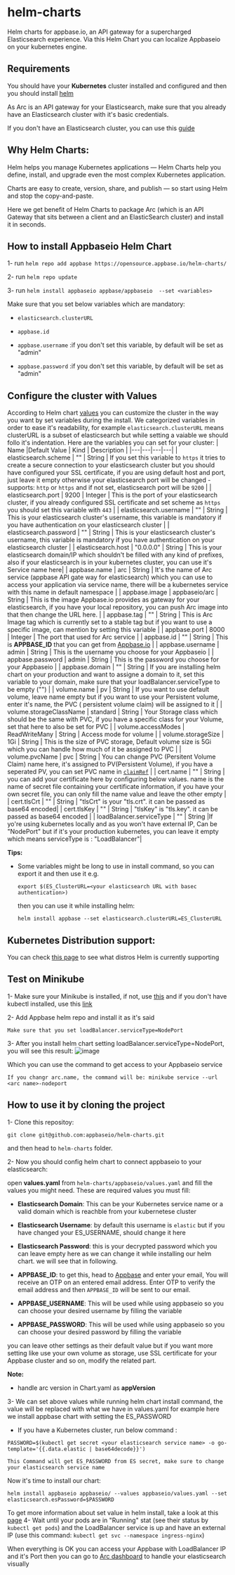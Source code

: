# helm-charts

Helm charts for appbase.io, an API gateway for a supercharged Elasticsearch experience.
Via this Helm Chart you can localize Appbaseio on your kubernetes engine.

## Requirements
You should have your **Kubernetes** cluster installed and configured and then you should install [helm]("https://helm.sh/docs/intro/install/")

As Arc is an API gateway for your Elasticsearch, make sure that you already have an Elasticsearch cluster with it's basic credentials.

If you don't have an Elasticsearch cluster, you can use this [guide]("https://www.elastic.co/guide/en/cloud-on-k8s/current/k8s-quickstart.html")

## Why Helm Charts:

Helm helps you manage Kubernetes applications — Helm Charts help you define, install, and upgrade even the most complex Kubernetes application.

Charts are easy to create, version, share, and publish — so start using Helm and stop the copy-and-paste.

Here we get benefit of Helm Charts to package Arc (which is an API Gateway that sits between a client and an ElasticSearch cluster) and install it in seconds.

## How to install Appbaseio Helm Chart

1- run `helm repo add appbase https://opensource.appbase.io/helm-charts/`

2- run `helm repo update`

3- run `helm install appbaseio appbase/appbaseio  --set <variables>`

Make sure that you set below variables which are mandatory:

- `elasticsearch.clusterURL`

- `appbase.id`

- `appbase.username` :if you don't set this variable, by default will be set as "admin" 
- `appbase.password` :if you don't set this variable, by default will be set as "admin"


## Configure the cluster with Values

According to Helm chart [values]("https://helm.sh/docs/chart_template_guide/values_files/") you can customize the cluster in the way you want by set variables during the install.
We categorized variables in order to ease it's readability, for example `elasticsearch.clusterURL`  means clusterURL is a subset of elasticsearch but while setting a vaiable we should follo it's indentation. 
Here are the variables you can set for your cluster:
|  Name |Default Value   | Kind  |  Description |
|---|---|---|---|
| elasticsearch.scheme  | ""  | String  |  If you set this variable to `https` it tries to create a secure connection to your elasticsearch cluster but you should have configured your SSL certificate, if you are using default host and port, just leave it empty otherwise your elasticsearch port will be changed - supports: `http` or `https` and if not set, elasticsearch port will be `9200` |
| elasticsearch.port  | 9200  | Integer  |  This is the port of your elasticsearch cluster, if you already configured SSL certificate and set scheme as `https` you should set this variable with `443` |
| elasticsearch.username  | ""  | String  |  This is your elasticsearch cluster's username, this variable is mandatory if you have authentication on your elasticsearch cluster |
| elasticsearch.password  | ""  | String  |  This is your elasticsearch cluster's username, this variable is mandatory if you have authentication on your elasticsearch cluster |
| elasticsearch.host  | "0.0.0.0"  | String  |  This is your elasticsearch domain/IP which shouldn't be filled with any kind of prefixes, also if your elasticsearch is in your kubernetes cluster, you can use it's Service name here|
|  appbase.name | arc  |  String | It's the name of Arc service (appbase API gate way for elasticsearch) which you can use to access your application via service name, there will be a kubernetes service with this name in default namespace  |
|  appbase.image |  appbaseio/arc | String  |  This is the image Appbase.io provides as gateway for your elasticsearch, if you have your local repository, you can push Arc image into that then change the URL here. |
|  appbase.tag |  "" | String  | This is Arc Image tag which is currently set to a stable tag but if you want to use a specific image, can mention by setting this variable |
|  appbase.port | 8000  | Integer  | The port that used for Arc service |
| appbase.id  |  "" |  String |  This is **APPBASE_ID** that you can get from [Appbase.io]("https://arc-dashboard.appbase.io/install") |
|  appbase.username | admin  |  String |  This is the username you choose for your Appbaseio |
| appbase.password  | admin  |  String | This is the password you choose for your Appbaseio  |
|  appbase.domain |  "" |  String |  If you are installing helm chart on your production and want to assigne a domain to it, set this variable to your domain, make sure that your loadBalancer.serviceType to be empty ("") |
|  volume.name | pv  | String  |  If you want  to use default volume, leave name empty but if you want to use your Persistent volume, enter it's name, the PVC ( persistent volume claim) will be assigned to it |
|  volume.storageClassName |  standard | String  | Your Storage class which should be the same with PVC, if you have a specific class for your Volume, set that here to also be set for PVC  |
| volume.accessModes  | ReadWriteMany  |  String |  Access mode for volume |
|  volume.storageSize | 1Gi  | String  | This is the size of PVC storage, Default volume size is 5Gi which you can handle how much of it be assigned to PVC  |
|  volume.pvcName | pvc  | String  |  You can change PVC (Persitent Volume Claim) name here, it's assigned to PV(Persistent Volume), if you have a seperated PV, you can set PVC name in [`claimRef`]("https://kubernetes.io/docs/concepts/storage/persistent-volumes/#reserving-a-persistentvolume") |
|  cert.name | ""  | String  | you can add your certificate here by configuring below values. name is the name of secret file containing your certificate information, if you have your own secret file, you can only fill the name value and leave the other empty  |
| cert.tlsCrt  |  "" | String  |  "tlsCrt" is your "tls.crt". it can be passed as base64 encoded|
|  cert.tlsKey | ""  | String  | "tlsKey" is "tls.key". it can be passed as base64 encoded  |
| loadBalancer.serviceType  | ""  | String  |If yo're using kubernetes locally and as you won't have external IP, Can be "NodePort" but if it's your production kubernetes, you can leave it empty which means serviceType is : "LoadBalancer"|

**Tips:**

- Some variables might be long to use in install command, so you can export it and then use it e.g.
    
     `export $(ES_ClusterURL=<your elasticsearch URL with basec authentication>)`

     then you can use it while installing helm:

     `helm install appbase --set elasticsearch.clusterURL=ES_ClusterURL`

## Kubernetes Distribution support:
You can check [this page]("https://helm.sh/docs/topics/kubernetes_distros/") to see what distros Helm is currently supporting
## Test on Minikube

1- Make sure your Minikube is installed, if not, use [this]("https://minikube.sigs.k8s.io/docs/start/") and if you don't have kubectl installed, use this [link]("https://kubernetes.io/docs/tasks/tools/")

2- Add Appbase helm repo and install it as it's said 

    Make sure that you set loadBalancer.serviceType=NodePort

3- After you install helm chart setting loadBalancer.serviceType=NodePort, you will see this result:
![image](https://user-images.githubusercontent.com/30385958/122102140-5bdb9e80-ce2a-11eb-960b-921c64a298e5.png)

Which you can use the command to get access to your Appbaseio service

    If you changr arc.name, the command will be: minikube service --url <arc name>-nodeport

## How to use it by cloning the project
1- Clone this repositoy: 

`git clone git@github.com:appbaseio/helm-charts.git` 

and then head to `helm-charts` folder.


2- Now you should config helm chart to connect appbaseio to your elasticsearch: 

open **values.yaml** from `helm-charts/appbaseio/values.yaml` and fill the values you might need.
These are required values you must fill: 

- **Elasticsearch Domain**: This can be your Kubernetes service name or a valid domain which is reachble from your kubernetese cluster
- **Elasticsearch Username**: by default this username is `elastic` but if you have changed your ES_USERNAME, should change it here
- **Elasticsearch Password**: this is your decrypted password which you can leave empty here as we can change it while installing our helm chart. we will see that in following.
- **APPBASE_ID**: to get this, head to [Appbase]("https://arc-dashboard.appbase.io/install") and enter your email, You will receive an OTP on an entered email address. Enter OTP to verify the email address and then `APPBASE_ID` will be sent to our email.

- **APPBASE_USERNAME**: This will be used while using appbaseio so you can choose your desired username by filling the variable
- **APPBASE_PASSWORD**: This will be used while using appbaseio so you can choose your desired password by filling the variable

you can leave other settings as their default value but if you want more setting like use your own volume as storage, use SSL certificate for your Appbase cluster and so on, modify the related part.

**Note:**
- handle arc version in Chart.yaml as **appVersion**

3- We can set above values while running helm chart install command, the value will be replaced with what we have in values.yaml for example here we install appbase chart with setting the ES_PASSWORD 

- If you have a Kubernetes cluster, run below command :

`PASSWORD=$(kubectl get secret <your elasticsearch service name> -o go-template='{{.data.elastic | base64decode}}')`
    
    This Command will get ES_PASSWORD from ES secret, make sure to change your elasticsearch service name

Now it's time to install our chart: 

`helm install appbaseio appbaseio/ --values appbaseio/values.yaml --set elasticsearch.esPassword=$PASSWORD `

To get more information about set value in helm install, take a look at this [page]("https://helm.sh/docs/helm/helm_install/")
4- Wait until your pods are in "Running" stat (see their status by `kubectl get pods`) and the LoadBalancer service is up and have an external IP (use this command: `kubectl get svc --namespace ingress-nginx`) 

When everything is OK you can access your Appbase with LoadBalancer IP and it's Port then you can go to [Arc dashboard]("https://arc-dashboard.appbase.io/login") to handle your elasticsearch visually
